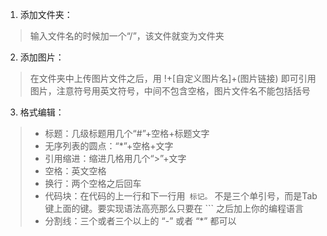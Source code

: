 1. 添加文件夹：  
>输入文件名的时候加一个“/”，该文件就变为文件夹  
2. 添加图片：  
>在文件夹中上传图片文件之后，用 !+[自定义图片名]+(图片链接) 即可引用图片，注意符号用英文符号，中间不包含空格，图片文件名不能包括括号  
3. 格式编辑：  
>* 标题：几级标题用几个“#”+空格+标题文字  
>* 无序列表的圆点：“*”+空格+文字  
>* 引用缩进：缩进几格用几个“>”+文字
>* 空格：英文空格
>* 换行：两个空格之后回车  
>* 代码块：在代码的上一行和下一行用``` 标记。``` 不是三个单引号，而是Tab键上面的键。要实现语法高亮那么只要在 ``` 之后加上你的编程语言  
>* 分割线：三个或者三个以上的 “-” 或者 “*” 都可以


